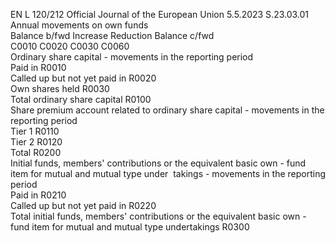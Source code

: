 EN  L 120/212 Official Journal of the European Union 5.5.2023
 S.23.03.01  
Annual movements on own funds  
Balance b/fwd  Increase  Reduction  Balance c/fwd  
C0010  C0020  C0030  C0060  
Ordinary share capital - movements in the reporting period  
Paid in  R0010  
Called up but not yet paid in  R0020  
Own shares held  R0030  
Total ordinary share capital  R0100  
Share premium account related to ordinary share capital - 
movements in the reporting period  
Tier 1  R0110  
Tier 2  R0120  
Total  R0200  
Initial funds, members' contributions or the equivalent 
basic own - fund item for mutual and mutual type under ­
takings - movements in the reporting period  
Paid in  R0210  
Called up but not yet paid in  R0220  
Total initial funds, members' contributions or the 
equivalent basic own - fund item for mutual and mutual 
type undertakings  R0300